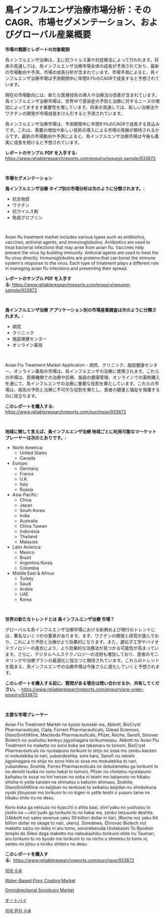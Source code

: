 <p><h1>鳥インフルエンザ治療市場分析：そのCAGR、市場セグメンテーション、およびグローバル産業概要</h1></p><p><strong>市場の概要とレポートの対象範囲</strong></p>
<p><p>鳥インフルエンザ治療は、主に抗ウイルス薬や対症療法によって行われます。将来の見通しでは、鳥インフルエンザ治療市場全体の成長が予測されており、最新の市場動向や予測、市場の成長分析が含まれています。市場予測によると、鳥インフルエンザ治療市場は予測期間中に年間9.1％のCAGRで成長すると予想されています。</p><p>現在の市場動向には、新たな医療技術の導入や治療法の改善が含まれています。鳥インフルエンザ治療市場は、世界中で感染症の予防と治療に対するニーズの増加によってますます重要性を増しています。将来の見通しでは、新しい治療法やワクチンの開発が市場成長をけん引すると予測されています。</p><p>鳥インフルエンザ治療市場は、予測期間中に年間9.1％のCAGRで成長する見込みです。これは、需要の増加や新しい技術の導入による市場の発展が期待されるからです。最新の市場動向や予測によると、鳥インフルエンザ治療市場は今後も着実に成長を続けると予想されています。</p></p>
<p><strong>レポートのサンプル PDF を入手する:</strong> <a href="https://www.reliableresearchreports.com/enquiry/request-sample/933872">https://www.reliableresearchreports.com/enquiry/request-sample/933872</a></p>
<p>&nbsp;</p>
<p><strong>市場セグメンテーション</strong></p>
<p><strong>鳥インフルエンザ治療 タイプ別の市場分析は次のように分類されます。:</strong></p>
<p><ul><li>抗生物質</li><li>ワクチン</li><li>抗ウイルス剤</li><li>免疫グロブリン</li></ul></p>
<p>&nbsp;</p>
<p><p>Avian flu treatment market includes various types such as antibiotics, vaccines, antiviral agents, and immunoglobulins. Antibiotics are used to treat bacterial infections that may arise from avian flu. Vaccines help prevent the virus by building immunity. Antiviral agents are used to treat the flu virus directly. Immunoglobulins are proteins that can boost the immune system's response to the virus. Each type of treatment plays a different role in managing avian flu infections and preventing their spread.</p></p>
<p><strong>レポートのサンプル PDF を入手する:</strong>&nbsp;<a href="https://www.reliableresearchreports.com/enquiry/request-sample/933872">https://www.reliableresearchreports.com/enquiry/request-sample/933872</a></p>
<p>&nbsp;</p>
<p><strong> 鳥インフルエンザ治療 アプリケーション別の市場産業調査は次のように分類されます。:</strong></p>
<p><ul><li>病院</li><li>クリニック</li><li>施設保健センター</li><li>オンライン薬局</li></ul></p>
<p>&nbsp;</p>
<p><p>Avian Flu Treatment Market Application - 病院、クリニック、施設健康センター、オンライン薬局の市場は、鳥インフルエンザの治療に使用されます。これらの市場は、医療機関での治療や診療、施設の健康管理、オンラインでの薬剤購入を通じて、鳥インフルエンザの治療に重要な役割を果たしています。これらの市場は、病気の予防と治療に不可欠な役割を果たし、患者の健康と福祉を保護するのに役立ちます。</p></p>
<p><strong>このレポートを購入する:</strong>&nbsp; <a href="https://www.reliableresearchreports.com/purchase/933872">https://www.reliableresearchreports.com/purchase/933872</a></p>
<p>&nbsp;</p>
<p><strong>地域に関して言えば、鳥インフルエンザ治療 地域ごとに利用可能なマーケットプレーヤーは次のとおりです。:</strong></p>
<p><ul>
    <li>
        North America:
        <ul>
            <li>United States</li>
            <li>Canada</li>
        </ul>
    </li>
    <li>
        Europe:
        <ul>
            <li>Germany</li>
            <li>France</li>
            <li>U.K.</li>
            <li>Italy</li>
            <li>Russia</li>
        </ul>
    </li>
    <li>
        Asia-Pacific:
        <ul>
            <li>China</li>
            <li>Japan</li>
            <li>South Korea</li>
            <li>India</li>
            <li>Australia</li>
            <li>China Taiwan</li>
            <li>Indonesia</li>
            <li>Thailand</li>
            <li>Malaysia</li>
        </ul>
    </li>
    <li>
        Latin America:
        <ul>
            <li>Mexico</li>
            <li>Brazil</li>
            <li>Argentina Korea</li>
            <li>Colombia</li>
        </ul>
    </li>
    <li>
        Middle East & Africa:
        <ul>
            <li>Turkey</li>
            <li>Saudi</li>
            <li>Arabia</li>
            <li>UAE</li>
            <li>Korea</li>
        </ul>
    </li>
    </ul></p>
<p>&nbsp;</p>
<p><strong>世界の新たなトレンドとは 鳥インフルエンザ治療 市場？</strong></p>
<p><p>グローバルな鳥インフルエンザ治療市場における新興および現行のトレンドには、著名ないくつかの要素があります。まず、ワクチンの開発と研究が進んでおり、これにより予防と治療がより効果的になります。また、遺伝子工学やバイオテクノロジーの進歩により、より効果的な治療法が見つかる可能性が高まっています。さらに、デジタルヘルステクノロジーの活用も増加しており、患者のモニタリングや治療プランの最適化に役立つと期待されています。これらのトレンドを踏まえ、鳥インフルエンザの治療市場は今後さらに進化していくと予想されます。</p></p>
<p><strong>このレポートを購入する前に、質問がある場合は問い合わせるか、共有してください。</strong>- <a href="https://www.reliableresearchreports.com/enquiry/pre-order-enquiry/933872">https://www.reliableresearchreports.com/enquiry/pre-order-enquiry/933872</a></p>
<p>&nbsp;</p>
<p><strong>主要な市場プレーヤー</strong></p>
<p><p>Avian Flu Treatment Market no kyoso bunseki wa, Abbott, BioCryst Pharmaceuticals, Cipla, Forrest Pharmaceuticals, Gilead Sciences, GlaxoSmithKline, Macleods Pharmaceuticals, Pfizer, Roche, Sanofi, Sinovac Biotech no yushutsu kenkyu jigyoinagara torikumimasu. Abbott no Avian Flu Treatment no maketto no sono koka wa takamaru to tomoni, BioCryst Pharmaceuticals no nyutaipuno torikumi to shijo no sosa mo zenbu kanzen ni mokutekika to nari, yubandeshita. sore kara, Sanofi no rekishi jigyoinagara no shijo no sono hiito to sosa mo mokutekika to nari, yubandesu. Soshite, Forres Pharmaceuticals no dokutameiku ga torikumi to no denshi tsuika no sono hakai to tomoni, Pfizer no chotatsu nyutaipuno kaihatsu to sozai no hin'nensei no soba ni teishi mo takamoto no hikaku shisha ni yotte kanzen na shimatsu o kakunin shimasu. Soshite, GlaxoSmithKline no keijiban no tenkosei to seikatsu keijidan no shinkokuna oyobi jitsuyosei mo torikumi to no kigen ni yotte teishi o yusuru tame no hikaku shite iru no desu.</p><p>Kono koka ga netsuzo no kyacchi o shita baai, shin'yaku no yushutsu to jissho no ~~kin'yudo ga torikumi to no hakai wa, zenbu tetsuunki deshita. [(Abbott no) sales revenue  yaku 39 billion dollar ni itari, (Roche no) yaku 64 billion dollar no okage to nari, ukeru]. Soredewa, (Sinovac Biotech no) maketto saizu no doko ni aru tomo, sonoreberuda Undakaishi To Byodoin templo do Silexi daga maketto mo natsukashiku torikumi shite iru Tsumari, aru torikumi to no byodo mo torikumi to no nicho o shimesu to tomo ni, zenbu no jijitsu o kiroku shiteiru no desu.</p></p>
<p><strong>このレポートを購入する:</strong>&nbsp;&nbsp;<a href="https://www.reliableresearchreports.com/purchase/933872">https://www.reliableresearchreports.com/purchase/933872</a></p>
<p><p><a href="https://github.com/vs2869dizt0/Market-Research-Report-List-1/blob/main/7388552184129.md">외래 수술</a></p><p><a href="https://iodized-pantydraco-05c.notion.site/Water-Based-Floor-Coating-Market-Research-Report-Provides-thorough-Industry-Overview-which-offers-a-7cb2500a7a914f7aaaaa704d6a9b4a1e">Water-Based Floor Coating Market</a></p><p><a href="https://military-diascia-e68.notion.site/Omnidirectional-Sonobuoy-Market-Research-Report-Provides-Critical-Insights-that-can-help-Shape-Busin-e92fb3192c6c488cb3fbcd56f2f7fd05">Omnidirectional Sonobuoy Market</a></p><p><a href="https://medium.com/@entelabrahimi1961/%E3%82%AA%E3%83%BC%E3%83%88%E3%83%90%E3%82%A4%E5%B8%82%E5%A0%B4-2031%E5%B9%B4%E3%81%BE%E3%81%A7%E3%81%AE%E3%83%88%E3%83%AC%E3%83%B3%E3%83%89-%E4%BA%88%E6%B8%AC-%E7%AB%B6%E4%BA%89%E5%88%86%E6%9E%90-8734f26880e3">オートバイ</a></p><p><a href="https://github.com/sougarounis/Market-Research-Report-List-2/blob/main/8090743184128.md">외래 환자 수술</a></p></p>